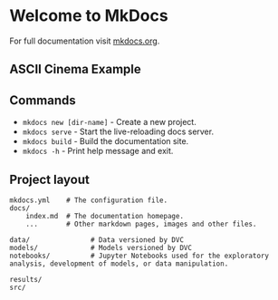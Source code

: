 # Welcome to MkDocs

For full documentation visit [mkdocs.org](https://www.mkdocs.org).

## ASCII Cinema Example
<script id="asciicast-410111" src="https://asciinema.org/a/410111.js" async></script>
## Commands

* `mkdocs new [dir-name]` - Create a new project.
* `mkdocs serve` - Start the live-reloading docs server.
* `mkdocs build` - Build the documentation site.
* `mkdocs -h` - Print help message and exit.

## Project layout

    mkdocs.yml    # The configuration file.
    docs/
        index.md  # The documentation homepage.
        ...       # Other markdown pages, images and other files.

    data/               # Data versioned by DVC
    models/             # Models versioned by DVC
    notebooks/          # Jupyter Notebooks used for the exploratory analysis, development of models, or data manipulation.
    
    results/
    src/
